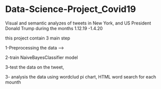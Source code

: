 # Data-Science-Project_Covid19
Visual and semantic analyzes of tweets in New York, and US President Donald Trump during the months 1.12.19 -1.4.20

this project contain 3 main step

1-Preprocessing the data -->

2-train NaiveBayesClassifier model 

3-test the data on the tweet,

3- analysis the data using wordclud pi chart, HTML word search for each mounth
